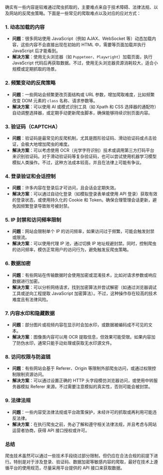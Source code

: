 确实有一些内容是较难通过爬虫抓取的，主要难点来自于技术障碍、法律法规、以及网站的反爬虫策略。下面是一些常见的爬取难点以及对应的应对方式：

### 1. **动态加载的内容**
   - **问题**：很多网站使用 JavaScript（例如 AJAX、WebSocket 等）动态加载内容，这些内容不会直接出现在初始的 HTML 中，需要等页面加载并执行 JavaScript 后才能看到。
   - **解决方案**：使用无头浏览器（如 `Puppeteer`、`Playwright`）加载页面，执行 JavaScript 代码后再获取数据。不过，使用无头浏览器资源消耗较大，适合小规模或定期抓取的场景。

### 2. **频繁变动的反爬策略**
   - **问题**：一些网站会频繁更改页面结构或 URL 参数，增加爬取难度，比如频繁改变 DOM 元素的 `class` 名称、请求参数等。
   - **解决方案**：可以使用 AI 或模式识别工具（如 Xpath 和 CSS 选择器的通配符）自动调整选择器，或定期手动更新爬虫脚本，确保能够持续识别页面内容。

### 3. **验证码（CAPTCHA）**
   - **问题**：验证码是最常见的反爬机制，尤其是图形验证码、滑动验证码或点击验证，会极大地增加爬虫的难度。
   - **解决方案**：可以考虑使用 OCR（光学字符识别）技术或调用第三方打码平台来识别验证码。对于滑动验证码等复杂验证码，也可以尝试使用机器学习模型模拟人类操作。不过，这种方法成本较高，并且在法律上可能有争议。

### 4. **登录验证和会话控制**
   - **问题**：许多内容在登录后才可访问，且会话会定期失效。
   - **解决方案**：可以通过自动化登录（如模拟登录表单或使用 API 登录）获取有效的登录状态，或使用持久化的 Cookie 和 Token。确保合理管理会话更新，避免因频繁登录导致账号被封禁。

### 5. **IP 封禁和访问频率限制**
   - **问题**：网站会限制单个 IP 的访问频率，如果访问过于频繁，可能会触发封禁或限流。
   - **解决方案**：可以使用代理 IP 池，通过切换 IP 地址规避封禁。同时，控制爬虫的访问频率，模仿正常用户的访问行为，避免触发反爬虫策略。

### 6. **数据加密**
   - **问题**：有些网站在传输数据时会使用加密或混淆技术，比如对请求参数或响应数据进行加密。
   - **解决方案**：可以分析网络请求，找到加密算法并尝试解密（如通过浏览器调试工具或逆向工程提取 JavaScript 加密算法）。不过，这种操作存在较高的技术难度且有法律风险。

### 7. **内容水印和隐藏数据**
   - **问题**：部分图片或视频内容在显示时会加水印，或数据被编码成不可见的文本。
   - **解决方案**：图像类内容可以用 OCR 提取信息，但效果可能受限。如果内容加了防伪水印，通常只能手动处理或获取无水印源文件。

### 8. **访问权限与防盗链**
   - **问题**：有些网站会基于 Referer、Origin 等限制外部爬虫访问，或通过权限控制限制资源访问。
   - **解决方案**：可以通过设置正确的 HTTP 头字段模仿浏览器访问，或使用中转服务器模拟 Referer 来源。不过需要注意模拟的真实性，否则可能会被封禁。

### 9. **法律法规**
   - **问题**：一些内容受法律法规或平台政策保护，未经许可的抓取或再利用可能违反法律。
   - **解决方案**：在执行爬虫之前，务必了解和遵守相关法律法规，并且考虑与网站运营者协商，获得 API 接口授权或许可。

### 总结
爬虫技术虽然可以通过一些技术手段绕过部分限制，但仍应在合法合规的前提下进行。特别是对于涉及登录、验证码、数据加密等敏感内容的爬取，最好在技术上遵循平台的使用规范，尽量采用平台提供的 API 接口来获取数据。
